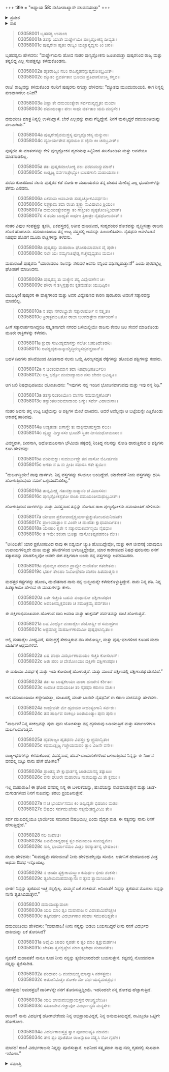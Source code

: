 +++
title = "ಅಧ್ಯಾಯ 58: ನಲೋಪಾಖ್ಯಾನೇ ನಲವನಯಾತ್ರಾ"
+++

<details><summary>ಪ್ರವೇಶ</summary>


।।   ಓಂ ಓಂ ನಮೋ ನಾರಾಯಣಾಯ।।   ಶ್ರೀ ವೇದವ್ಯಾಸಾಯ ನಮಃ ।।

ಶ್ರೀ ಕೃಷ್ಣದ್ವೈಪಾಯನ ವೇದವ್ಯಾಸ ವಿರಚಿತ  

**ಶ್ರೀ ಮಹಾಭಾರತ**

**ಆರಣ್ಯಕ ಪರ್ವ**

**ಇಂದ್ರಲೋಕಾಭಿಗಮನ ಪರ್ವ**

**ಅಧ್ಯಾಯ 58**

</details>


<details><summary>ಸಾರ</summary>

ಎಲ್ಲವನ್ನೂ ಕಳೆದುಕೊಂಡ ನಲನಿಗೆ ದಮಯಂತಿಯನ್ನು ಪಣವಾಗಿಡು ಎಂದು ಪುಷ್ಕರನು ಹೇಳಲು ನಲನು ಕೋಪದಿಂದ ಆಭರಣಗಳನ್ನು ತೆಗೆದು ಬಿಸಾಡಿ, ಎಲ್ಲವನ್ನೂ ತ್ಯಜಿಸಿ, ಪತ್ನಿಯೊಡನೆ ರಾಜ್ಯದ ಹೊರಹೊರಟಿದ್ದುದು (1-7). ಮೂರುದಿನಗಳು ಹಸಿದಿದ್ದ ನಲನು ಪಕ್ಷಿಗಳನ್ನು ಹಿಡಿಯಲು ಹೋಗಿ ತನ್ನ ವಸ್ತ್ರಗಳನ್ನೂ ಕಳೆದುಕೊಂಡಿದುದು (8-15). ನಲ-ದಮಯಂತಿಯರ ಸಂವಾದ (16-34).

</details>


> 03058001 ಬೃಹದಶ್ವ ಉವಾಚ।  
03058001a ತತಸ್ತು ಯಾತೇ ವಾರ್ಷ್ಣೇಯೇ ಪುಣ್ಯಶ್ಲೋಕಸ್ಯ ದೀವ್ಯತಃ।  
03058001c ಪುಷ್ಕರೇಣ ಹೃತಂ ರಾಜ್ಯಂ ಯಚ್ಚಾನ್ಯದ್ವಸು ಕಿಂ ಚನ।।

ಬೃಹದಶ್ವನು ಹೇಳಿದನು: “ವಾರ್ಷ್ಣೇಯನು ಹೋದ ನಂತರ ಪುಣ್ಯಶ್ಲೋಕನು ಜೂಜಾಡುತ್ತಾ ಪುಷ್ಕರನಿಂದ ರಾಜ್ಯ ಮತ್ತು ತನ್ನಲಿದ್ದ ಎಲ್ಲ ಸಂಪತ್ತನ್ನೂ ಕಳೆದುಕೊಂಡನು.

> 03058002a ಹೃತರಾಜ್ಯಂ ನಲಂ ರಾಜನ್ಪ್ರಹಸನ್ಪುಷ್ಕರೋಽಬ್ರವೀತ್।  
03058002c ದ್ಯೂತಂ ಪ್ರವರ್ತತಾಂ ಭೂಯಃ ಪ್ರತಿಪಾಣೋಽಸ್ತಿ ಕಸ್ತವ।।

ರಾಜ! ರಾಜ್ಯವನ್ನು ಕಳಿದುಕೊಂಡ ನಲನಿಗೆ ಪುಷ್ಕರನು ನಗುತ್ತಾ ಹೇಳಿದನು: “ದ್ಯೂತವು ಮುಂದುವರಿಯಲಿ. ಈಗ ನಿನ್ನಲ್ಲಿ ಪಣವಾಗಿಡಲು ಏನಿದೆ?

> 03058003a ಶಿಷ್ಟಾ ತೇ ದಮಯಂತ್ಯೇಕಾ ಸರ್ವಮನ್ಯದ್ಧೃತಂ ಮಯಾ।  
03058003c ದಮಯಂತ್ಯಾಃ ಪಣಃ ಸಾಧು ವರ್ತತಾಂ ಯದಿ ಮನ್ಯಸೇ।।

ದಮಯಂತಿ ಮಾತ್ರ ನಿನ್ನಲ್ಲಿ ಉಳಿದಿದ್ದಾಳೆ. ಬೇರೆ ಎಲ್ಲವನ್ನು ನಾನು ಗೆದ್ದಿದ್ದೇನೆ. ನಿನಗೆ ಮನಸ್ಸಿದ್ದರೆ ದಮಯಂತಿಯನ್ನು ಪಣವಾಗಿಡು.”

> 03058004a ಪುಷ್ಕರೇಣೈವಮುಕ್ತಸ್ಯ ಪುಣ್ಯಶ್ಲೋಕಸ್ಯ ಮನ್ಯುನಾ।  
03058004c ವ್ಯದೀರ್ಯತೇವ ಹೃದಯಂ ನ ಚೈನಂ ಕಿಂ ಚಿದಬ್ರವೀತ್।।

ಪುಷ್ಕರನ ಈ ಮಾತುಗಳನ್ನು ಕೇಳಿ ಪುಣ್ಯಶ್ಲೋಕನ ಹೃದಯವು ಸಿಟ್ಟಿನಿಂದ ಈರಿಕೊಂಡಿತು ಮತ್ತು ಅವನೇನೂ ಮಾತನಾಡಲಿಲ್ಲ.

> 03058005a ತತಃ ಪುಷ್ಕರಮಾಲೋಕ್ಯ ನಲಃ ಪರಮಮನ್ಯುಮಾನ್।  
03058005c ಉತ್ಸೃಜ್ಯ ಸರ್ವಗಾತ್ರೇಭ್ಯೋ ಭೂಷಣಾನಿ ಮಹಾಯಶಾಃ।।

ಪರಮ ಕೋಪದಿಂದ ನಲನು ಪುಷ್ಕರನ ಕಡೆ ನೋಡಿ ಆ ಮಹಾಯಶನು ತನ್ನ ದೇಹದ ಮೇಲಿದ್ದ ಎಲ್ಲ ಭೂಷಣಗಳನ್ನು ತೆಗೆದು ಎಸೆದನು.

> 03058006a ಏಕವಾಸಾ ಅಸಂವೀತಃ ಸುಹೃಚ್ಚೋಕವಿವರ್ಧನಃ।   
03058006c ನಿಶ್ಚಕ್ರಾಮ ತದಾ ರಾಜಾ ತ್ಯಕ್ತ್ವಾ ಸುವಿಪುಲಾಂ ಶ್ರಿಯಂ।।  
03058007a ದಮಯಂತ್ಯೇಕವಸ್ತ್ರಾ ತಂ ಗಚ್ಚಂತಂ ಪೃಷ್ಠತೋಽನ್ವಿಯಾತ್।  
03058007c ಸ ತಯಾ ಬಾಹ್ಯತಃ ಸಾರ್ಧಂ ತ್ರಿರಾತ್ರಂ ನೈಷಧೋಽವಸತ್।।

ನಂತರ ವಿಪುಲ ಸಂಪತ್ತನ್ನು ತ್ಯಜಿಸಿ, ಏಕವಸ್ತ್ರದಲ್ಲಿ ಅತೀವ ದುಃಖದಿಂದ, ಸುಹೃದಯರ ಶೋಕವನ್ನು ವೃದ್ಧಿಸುತ್ತಾ ರಾಜನು ಹೊರ ಹೊರಟನು. ದಮಯಂತಿಯೂ ತನ್ನ ಉಟ್ಟ ವಸ್ತ್ರದಲ್ಲಿ ಅವನನ್ನು ಹಿಂಬಾಲಿಸಿದಳು. ನೈಷಧನು ಅವಳೊಡನೆ ನಿಷಧದ ಹೊರಗೆ ಮೂರು ರಾತ್ರಿಗಳನ್ನು ಕಳೆದನು.

> 03058008a ಪುಷ್ಕರಸ್ತು ಮಹಾರಾಜ ಘೋಷಯಾಮಾಸ ವೈ ಪುರೇ।  
03058008c ನಲೇ ಯಃ ಸಮ್ಯಗಾತಿಷ್ಠೇತ್ಸ ಗಚ್ಚೇದ್ವಧ್ಯತಾಂ ಮಮ।।

ಮಹಾರಾಜ! ಪುಷ್ಕರನು “ಯಾರಾದರೂ ನಲನನ್ನು ಸೇರಿದರೆ ಅವನು ನನ್ನಿಂದ ವಧಿಸಲ್ಪಡುತ್ತಾನೆ!” ಎಂದು ಪುರದಲ್ಲೆಲ್ಲ ಘೋಷಣೆ ಮಾಡಿಸಿದನು.

> 03058009a ಪುಷ್ಕರಸ್ಯ ತು ವಾಕ್ಯೇನ ತಸ್ಯ ವಿದ್ವೇಷಣೇನ ಚ।  
03058009c ಪೌರಾ ನ ತಸ್ಮಿನ್ಸತ್ಕಾರಂ ಕೃತವಂತೋ ಯುಧಿಷ್ಠಿರ।।

ಯುಧಿಷ್ಠಿರ! ಪುಷ್ಕರನ ಈ ವಾಕ್ಯಗಳಿಂದ ಮತ್ತು ಅವನ ವಿದ್ವೇಷಣದ ಕಾರಣ ಪುರಜನರು ಅವನಿಗೆ ಸತ್ಕಾರವನ್ನು ಮಾಡಲಿಲ್ಲ.

> 03058010a ಸ ತಥಾ ನಗರಾಭ್ಯಾಶೇ ಸತ್ಕಾರಾರ್ಹೋ ನ ಸತ್ಕೃತಃ।  
03058010c ತ್ರಿರಾತ್ರಮುಷಿತೋ ರಾಜಾ ಜಲಮಾತ್ರೇಣ ವರ್ತಯನ್।।

ಹೀಗೆ ಸತ್ಕಾರಾರ್ಹನಾಗಿದ್ದರೂ ಸತ್ಕೃತನಾಗದೇ ನಗರದ ಬಳಿಯಲ್ಲಿಯೇ ರಾಜನು ಕೇವಲ ಜಲ ಸೇವನೆ ಮಾಡಿಕೊಂಡು ಮೂರು ರಾತ್ರಿಗಳನ್ನು ಕಳೆದನು.

> 03058011a ಕ್ಷುಧಾ ಸಂಪೀಡ್ಯಮಾನಸ್ತು ನಲೋ ಬಹುತಿಥೇಽಹನಿ।   
03058011c ಅಪಶ್ಯಚ್ಶಕುನಾನ್ಕಾಂಶ್ಚಿದ್ಧಿರಣ್ಯಸದೃಶಚ್ಚದಾನ್।।

ಬಹಳ ದಿನಗಳು ಹಸಿವೆಯಿಂದ ಪೀಡಿತನಾದ ನಲನು ಒಮ್ಮೆ ಹಿರಣ್ಯಸದೃಷ ರೆಕ್ಕೆಗಳನ್ನು ಹೊಂದಿದ ಪಕ್ಷಿಗಳನ್ನು ಕಂಡನು.

> 03058012a ಸ ಚಿಂತಯಾಮಾಸ ತದಾ ನಿಷಧಾಧಿಪತಿರ್ಬಲೀ।  
03058012c ಅಸ್ತಿ ಭಕ್ಷೋ ಮಮಾದ್ಯಾಯಂ ವಸು ಚೇದಂ ಭವಿಷ್ಯತಿ।।

ಆಗ ಬಲಿ ನಿಷಧಾಧಿಪತಿಯು ಯೋಚಿಸಿದನು: “ಇವುಗಳು ನನ್ನ ಇಂದಿನ ಭೋಜನವಾಗುವವು ಮತ್ತು ಇವು ನನ್ನ ನಿಧಿ.”

> 03058013a ತತಸ್ತಾನಂತರೀಯೇಣ ವಾಸಸಾ ಸಮವಾಸ್ತೃಣೋತ್।  
03058013c ತಸ್ಯಾಂತರೀಯಮಾದಾಯ ಜಗ್ಮುಃ ಸರ್ವೇ ವಿಹಾಯಸಾ।।

ನಂತರ ಅವನು ತನ್ನ ಉಟ್ಟ ಬಟ್ಟೆಯನ್ನು ಆ ಪಕ್ಷಿಗಳ ಮೇಲೆ ಹಾಕಿದನು. ಆದರೆ ಅವೆಲ್ಲವೂ ಆ ಬಟ್ಟೆಯನ್ನೇ ಎತ್ತಿಕೊಂಡು ಆಕಾಶಕ್ಕೆ ಹಾರಿದವು.

> 03058014a ಉತ್ಪತಂತಃ ಖಗಾಸ್ತೇ ತು ವಾಕ್ಯಮಾಹುಸ್ತದಾ ನಲಂ।  
03058014c ದೃಷ್ಟ್ವಾ ದಿಗ್ವಾಸಸಂ ಭೂಮೌ ಸ್ಥಿತಂ ದೀನಮಧೋಮುಖಂ।।

ವಿವಸ್ತ್ರನಾಗಿ, ದೀನನಾಗಿ, ಅಧೋಮುಖನಾಗಿ ಭೌಮಿಯ ಪಕ್ಕದಲ್ಲಿ ನಿಂತಿದ್ದ ನಲನನ್ನು ನೋಡಿ ಹಾರುತ್ತಿರುವ ಆ ಪಕ್ಷಿಗಳು ಕೂಗಿ ಹೇಳಿದವು:

> 03058015a ವಯಮಕ್ಷಾಃ ಸುದುರ್ಬುದ್ಧೇ ತವ ವಾಸೋ ಜಿಹೀರ್ಷವಃ।  
03058015c ಆಗತಾ ನ ಹಿ ನಃ ಪ್ರೀತಿಃ ಸವಾಸಸಿ ಗತೇ ತ್ವಯಿ।।

“ದುರ್ಬುದ್ಧಿಯೇ! ನಾವು ದಾಳಗಳು. ನಿನ್ನ ವಸ್ತ್ರಗಳನ್ನು ಕಸಿಯಲು ಬಂದಿದ್ದೇವೆ. ಯಾಕೆಂದರೆ ನೀನು ವಸ್ತ್ರಗಳನ್ನು ಧರಿಸಿ ಹೋಗುತ್ತಿರುವುದು ನಮಗೆ ಒಳ್ಳೆಯದೆನಿಸಲಿಲ್ಲ.”

> 03058016a ತಾನ್ಸಮೀಕ್ಷ್ಯ ಗತಾನಕ್ಷಾನಾತ್ಮಾನಂ ಚ ವಿವಾಸಸಂ।  
03058016c ಪುಣ್ಯಶ್ಲೋಕಸ್ತತೋ ರಾಜಾ ದಮಯಂತೀಮಥಾಬ್ರವೀತ್।।

ಹೋಗುತ್ತಿರುವ ದಾಳಗಳನ್ನು ಮತ್ತು ವಿವಸ್ತ್ರನಾದ ತನ್ನನ್ನು ನೋಡಿದ ರಾಜ ಪುಣ್ಯಶ್ಲೋಕನು ದಮಯಂತಿಗೆ ಹೇಳಿದನು:

> 03058017a ಯೇಷಾಂ ಪ್ರಕೋಪಾದೈಶ್ವರ್ಯಾತ್ಪ್ರಚ್ಯುತೋಽಹಮನಿಂದಿತೇ।  
03058017c ಪ್ರಾಣಯಾತ್ರಾಂ ನ ವಿಂದೇ ಚ ದುಃಖಿತಃ ಕ್ಷುಧಯಾರ್ದಿತಃ।।  
03058018a ಯೇಷಾಂ ಕೃತೇ ನ ಸತ್ಕಾರಮಕುರ್ವನ್ಮಯಿ ನೈಷಧಾಃ।  
03058018c ತ ಇಮೇ ಶಕುನಾ ಭೂತ್ವಾ ವಾಸೋಽಪ್ಯಪಹರಂತಿ ಮೇ।।

“ಅನಿಂದಿತೇ! ಯಾರ ಪ್ರಕೋಪದಿಂದ ನಾವು ಈ ಐಶ್ವರ್ಯ ಚ್ಯುತಿ ಹೊಂದಿದ್ದೇವೋ, ಮತ್ತು ಈಗ ಜೀವನಕ್ಕೆ ಯಾವುದೂ ಉಪಾಯಗಳಿಲ್ಲದೇ ದುಃಖ ಮತ್ತು ಹಸಿವೆಗಳಿಂದ ಬಳಲುತ್ತಿದ್ದೇವೋ, ಯಾರ ಕಾರಣದಿಂದ ನಿಷಧ ಪುರಜನರು ನನಗೆ ಸತ್ಕಾರವನ್ನು ಮಾಡಲಿಲ್ಲವೋ ಅವರೇ ಈಗ ಪಕ್ಷಿಗಳಾಗಿ ಬಂದು ನನ್ನ ವಸ್ತ್ರಗಳನ್ನು ಅಪಹರಿಸಿದರು.

> 03058019a ವೈಷಮ್ಯಂ ಪರಮಂ ಪ್ರಾಪ್ತೋ ದುಃಖಿತೋ ಗತಚೇತನಃ।  
03058019c ಭರ್ತಾ ತೇಽಹಂ ನಿಬೋಧೇದಂ ವಚನಂ ಹಿತಮಾತ್ಮನಃ।।

ಮಹತ್ತರ ಕಷ್ಟಗಳನ್ನು ಹೊಂದಿ, ದುಃಖಿತನಾದ ನಾನು ನನ್ನ ಬುದ್ಧಿಯನ್ನೇ ಕಳೆದುಕೊಳ್ಳುತ್ತಿದ್ದೇನೆ. ನಾನು ನಿನ್ನ ಪತಿ. ನಿನ್ನ ಹಿತಕ್ಕಾಗಿಯೇ ಹೇಳುವ ಈ ಮಾತುಗಳನ್ನು ಕೇಳು.

> 03058020a ಏತೇ ಗಚ್ಚಂತಿ ಬಹವಃ ಪಂಥಾನೋ ದಕ್ಷಿಣಾಪಥಂ।  
03058020c ಅವಂತೀಮೃಕ್ಷವಂತಂ ಚ ಸಮತಿಕ್ರಮ್ಯ ಪರ್ವತಂ।।

ಈ ದಕ್ಷಿಣಾಭಿಮುಖವಾಗಿ ಹೋಗುವ ದಾರಿ ಅವಂತಿ ಮತ್ತು ಋಕ್ಷವತ್ ಪರ್ವತವನ್ನು ದಾಟಿ ಹೋಗುತ್ತವೆ.

> 03058021a ಏಷ ವಿಂಧ್ಯೋ ಮಹಾಶೈಲಃ ಪಯೋಷ್ಣೀ ಚ ಸಮುದ್ರಗಾ।  
03058021c ಆಶ್ರಮಾಶ್ಚ ಮಹರ್ಷೀಣಾಮಮೀ ಪುಷ್ಪಫಲಾನ್ವಿತಾಃ।।

ಅಲ್ಲಿ ಮಹಾಶೈಲ ವಿಂಧ್ಯವಿದೆ, ಸಮುದ್ರಕ್ಕೆ ಸೇರುತ್ತಿರುವ ನದಿ ಪಯೋಷ್ಣೀ, ಮತ್ತು ಪುಷ್ಪ-ಫಲಗಳಿಂದ ಕೂಡಿದ ಮಹಾ ಋಷಿಗಳ ಆಶ್ರಮಗಳಿವೆ.

> 03058022a ಏಷ ಪಂಥಾ ವಿದರ್ಭಾಣಾಮಯಂ ಗಚ್ಚತಿ ಕೋಸಲಾನ್।  
03058022c ಅತಃ ಪರಂ ಚ ದೇಶೋಽಯಂ ದಕ್ಷಿಣೇ ದಕ್ಷಿಣಾಪಥಃ।।

ಈ ದಾರಿಯು ವಿದರ್ಭಕ್ಕೆ ಮತ್ತು ಇದು ಕೋಸಲಕ್ಕೆ ಹೋಗುತ್ತದೆ. ಮತ್ತು ಮುಂದೆ ದಕ್ಷಿಣದಲ್ಲಿ ದಕ್ಷಿಣಾಪಥ ದೇಶವಿದೆ.”

> 03058023a ತತಃ ಸಾ ಬಾಷ್ಪಕಲಯಾ ವಾಚಾ ದುಃಖೇನ ಕರ್ಶಿತಾ।  
03058023c ಉವಾಚ ದಮಯಂತೀ ತಂ ನೈಷಧಂ ಕರುಣಂ ವಚಃ।।

ಆಗ ದಮಯಂತಿಯು ಕಣ್ಣೀರಿಡುತ್ತಾ, ದುಃಖದಲ್ಲಿ ಮಾತೇ ಬಾರದೇ ನೈಷಧನಿಗೆ ಈ ಕರುಣ ವಚನವನ್ನು ಹೇಳಿದಳು.

> 03058024a ಉದ್ವೇಪತೇ ಮೇ ಹೃದಯಂ ಸೀದಂತ್ಯಂಗಾನಿ ಸರ್ವಶಃ।  
03058024c ತವ ಪಾರ್ಥಿವ ಸಂಕಲ್ಪಂ ಚಿಂತಯಂತ್ಯಾಃ ಪುನಃ ಪುನಃ।।

“ಪಾರ್ಥಿವ! ನಿನ್ನ ಸಂಕಲ್ಪವನ್ನು ಪುನಃ ಪುನಃ ಯೊಚಿಸುತ್ತಾ ನನ್ನ ಹೃದಯವು ಬಡಿಯುತ್ತಿದೆ ಮತ್ತು ಸರ್ವಾಂಗಗಳೂ ದುರ್ಬಲವಾಗುತ್ತಿವೆ.

> 03058025a ಹೃತರಾಜ್ಯಂ ಹೃತಧನಂ ವಿವಸ್ತ್ರಂ ಕ್ಷುಚ್ಚ್ರಮಾನ್ವಿತಂ।  
03058025c ಕಥಮುತ್ಸೃಜ್ಯ ಗಚ್ಚೇಯಮಹಂ ತ್ವಾಂ ವಿಜನೇ ವನೇ।।

ರಾಜ್ಯ-ಧನಗಳನ್ನು ಕಳೆದುಕೊಂಡ, ವಿವಸ್ತ್ರನಾದ, ಹಸಿವೆ-ಬಾಯಾರಿಕೆಗಳಿಂದ ಬಳಲುತ್ತಿರುವ ನಿನ್ನನ್ನು ಈ ನಿರ್ಜನ ವನದಲ್ಲಿ ಬಿಟ್ಟು ನಾನು ಹೇಗೆ ಹೋಗಲಿ?

> 03058026a ಶ್ರಾಂತಸ್ಯ ತೇ ಕ್ಷುಧಾರ್ತಸ್ಯ ಚಿಂತಯಾನಸ್ಯ ತತ್ಸುಖಂ।  
03058026c ವನೇ ಘೋರೇ ಮಹಾರಾಜ ನಾಶಯಿಷ್ಯಾಮಿ ತೇ ಕ್ಲಮಂ।।

ಇಲ್ಲ ಮಹಾರಾಜ! ಈ ಘೋರ ವನದಲ್ಲಿ ನಿನ್ನ ಈ ಬಳಲಿಕೆಯನ್ನು, ಹಸಿವೆಯನ್ನು ನಾಶಮಾಡುತ್ತೇನೆ ಮತ್ತು ಚಿಂತೆ-ದುಗುಡಗಳಿಂದ ನಿನಗೆ ಸುಖವನ್ನು ತರಲು ಪ್ರಯತಿಸುತ್ತೇನೆ.

> 03058027a ನ ಚ ಭಾರ್ಯಾಸಮಂ ಕಿಂ ಚಿದ್ವಿದ್ಯತೇ ಭಿಷಜಾಂ ಮತಂ।  
03058027c ಔಷಧಂ ಸರ್ವದುಃಖೇಷು ಸತ್ಯಮೇತದ್ಬ್ರವೀಮಿ ತೇ।।

ಸರ್ವ ದುಃಖದಲ್ಲಿಯೂ ಭಾರ್ಯೆಯ ಸಮನಾದ ಔಷಧಿಯಿಲ್ಲ ಎಂದು ವೈದ್ಯರ ಮತ. ಈ ಸತ್ಯವನ್ನು ನಾನು ನಿನಗೆ ಹೇಳುತ್ತಿದ್ದೇನೆ.”

> 03058028 ನಲ ಉವಾಚ।  
03058028a ಏವಮೇತದ್ಯಥಾತ್ಥ ತ್ವಂ ದಮಯಂತಿ ಸುಮಧ್ಯಮೇ।   
03058028c ನಾಸ್ತಿ ಭಾರ್ಯಾಸಮಂ ಮಿತ್ರಂ ನರಸ್ಯಾರ್ತಸ್ಯ ಭೇಷಜಂ।।

ನಲನು ಹೇಳಿದನು: “ಸುಮಧ್ಯಮೆ ದಮಯಂತಿ! ನೀನು ಹೇಳಿದುದೆಲ್ಲವೂ ಸರಿಯೇ. ಆರ್ತನಿಗೆ ಹೆಂಡತಿಯಂಥ ಮಿತ್ರ ಅಥವಾ ಔಷಧ ಇನ್ನೊಂದಿಲ್ಲ.

> 03058029a ನ ಚಾಹಂ ತ್ಯಕ್ತುಕಾಮಸ್ತ್ವಾಂ ಕಿಮರ್ಥಂ ಭೀರು ಶಂಕಸೇ।  
03058029c ತ್ಯಜೇಯಮಹಮಾತ್ಮಾನಂ ನ ತ್ವೇವ ತ್ವಾಮನಿಂದಿತೇ।।

ಭೀರು! ನಿನ್ನನ್ನು ತ್ಯಜಿಸುವ ಇಚ್ಚೆ ನನ್ನಲ್ಲಿಲ್ಲ. ಸುಮ್ಮನೆ ಏಕೆ ಶಂಕಿಸುವೆ. ಅನಿಂದಿತೇ! ನಿನ್ನನ್ನು ತ್ಯಜಿಸುವ ಮೊದಲು ನನ್ನನ್ನು ನಾನೇ ತ್ಯಜಿಸಿಬಿಡುತ್ತೇನೆ.”

> 03058030 ದಮಯಂತ್ಯುವಾಚ।  
03058030a ಯದಿ ಮಾಂ ತ್ವಂ ಮಹಾರಾಜ ನ ವಿಹಾತುಮಿಹೇಚ್ಚಸಿ।   
03058030c ತತ್ಕಿಮರ್ಥಂ ವಿದರ್ಭಾಣಾಂ ಪಂಥಾಃ ಸಮುಪದಿಶ್ಯತೇ।।

ದಮಯಂತಿಯು ಹೇಳಿದಳು: “ಮಹಾರಾಜ! ನೀನು ನನ್ನನ್ನು ಬಿಡಲು ಬಯಸದಿದ್ದರೆ ನೀನು ನನಗೆ ವಿದರ್ಭದ ದಾರಿಯನ್ನು ಏಕೆ ತೋರಿಸಿದೆ?

> 03058031a ಅವೈಮಿ ಚಾಹಂ ನೃಪತೇ ನ ತ್ವಂ ಮಾಂ ತ್ಯಕ್ತುಮರ್ಹಸಿ।  
03058031c ಚೇತಸಾ ತ್ವಪಕೃಷ್ಟೇನ ಮಾಂ ತ್ಯಜೇಥಾ ಮಹಾಪತೇ।।

ನೃಪತೇ! ಮಹಾಪತೇ! ನಾನೂ ಕೂಡ ನೀನು ನನ್ನನ್ನು ತ್ಯಜಿಸಬಾರದೆಂದೇ ಬಯಸುತ್ತೇನೆ. ಕಷ್ಟದಲ್ಲಿ ನೊಂದವನಾಗಿ ನನ್ನನ್ನು ತ್ಯಜಿಸಬೇಡ.

> 03058032a ಪಂಥಾನಂ ಹಿ ಮಮಾಭೀಕ್ಷ್ಣಮಾಖ್ಯಾಸಿ ನರಸತ್ತಮ।  
03058032c ಅತೋನಿಮಿತ್ತಂ ಶೋಕಂ ಮೇ ವರ್ಧಯಸ್ಯಮರಪ್ರಭ।।

ನರಸತ್ತಮ! ಅಮರಪ್ರಭ! ದಾರಿಗಳನ್ನೇ ನನಗೆ ತೋರಿಸುತ್ತಿದ್ದೀಯೆ. ಇದರಿಂದಲೇ ನನ್ನ ಶೋಕವು ಹೆಚ್ಚಾಗುತ್ತಿದೆ.

> 03058033a ಯದಿ ಚಾಯಮಭಿಪ್ರಾಯಸ್ತವ ರಾಜನ್ವ್ರಜೇದಿತಿ।  
03058033c ಸಹಿತಾವೇವ ಗಚ್ಚಾವೋ ವಿದರ್ಭಾನ್ಯದಿ ಮನ್ಯಸೇ।।

ರಾಜನ್! ನಾನು ವಿದರ್ಭಕ್ಕೆ ಹೋಗಬೇಕೆಂದು ನಿನ್ನ ಅಭಿಪ್ರಾಯವಿದ್ದರೆ, ನಿನ್ನ ಅನುಮತಿಯಿದ್ದರೆ, ನಾವಿಬ್ಬರೂ ಒಟ್ಟಿಗೇ ಹೋಗೋಣ.

> 03058034a ವಿದರ್ಭರಾಜಸ್ತತ್ರ ತ್ವಾಂ ಪೂಜಯಿಷ್ಯತಿ ಮಾನದ।  
03058034c ತೇನ ತ್ವಂ ಪೂಜಿತೋ ರಾಜನ್ಸುಖಂ ವತ್ಸ್ಯಸಿ ನೋ ಗೃಹೇ।।

ಮಾನದ! ರಾಜ! ವಿದರ್ಭರಾಜನು ನಿನ್ನನ್ನು ಪೂಜಿಸುತ್ತಾನೆ. ಅವನಿಂದ ಸತ್ಕೃತನಾಗಿ ನಾವು ನಮ್ಮ ಗೃಹದಲ್ಲಿ ಸುಖವಾಗಿ ಇರೋಣ.”

<details><summary>ಸಮಾಪ್ತಿ</summary>


ಇತಿ ಶ್ರೀ ಮಹಾಭಾರತೇ ಆರಣ್ಯಕಪರ್ವಣಿ ಇಂದ್ರಲೋಕಾಭಿಗಮನಪರ್ವಣಿ ನಲೋಪಾಖ್ಯಾನೇ ನಲವನಯಾತ್ರಾಯಾಂ ಅಷ್ಟಪಂಚಾಶತ್ತಮೋಽಧ್ಯಾಯಃ।  
ಇದು ಮಹಾಭಾರತದ ಆರಣ್ಯಕಪರ್ವದಲ್ಲಿ ಇಂದ್ರಲೋಕಾಭಿಗಮನಪರ್ವದಲ್ಲಿ ನಲೋಪಾಖ್ಯಾನದಲ್ಲಿ ನಲವನಯಾತ್ರ ಎನ್ನುವ ಐವತ್ತೆಂಟನೆಯ ಅಧ್ಯಾಯವು.


</details>

